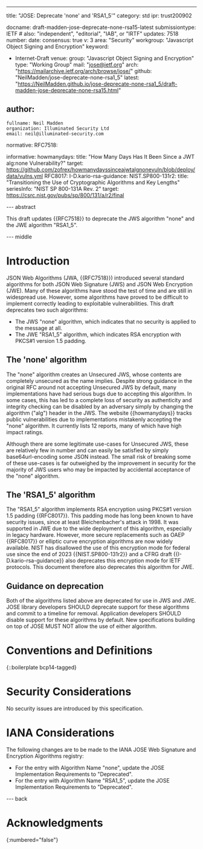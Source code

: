 ---
title: "JOSE: Deprecate 'none' and 'RSA1_5'"
category: std
ipr: trust200902

docname: draft-madden-jose-deprecate-none-rsa15-latest
submissiontype: IETF  # also: "independent", "editorial", "IAB", or "IRTF"
updates: 7518
number:
date:
consensus: true
v: 3
area: "Security"
workgroup: "Javascript Object Signing and Encryption"
keyword:
 - Internet-Draft
venue:
  group: "Javascript Object Signing and Encryption"
  type: "Working Group"
  mail: "jose@ietf.org"
  arch: "https://mailarchive.ietf.org/arch/browse/jose/"
  github: "NeilMadden/jose-deprecate-none-rsa1_5"
  latest: "https://NeilMadden.github.io/jose-deprecate-none-rsa1_5/draft-madden-jose-deprecate-none-rsa15.html"

author:
 -
    fullname: Neil Madden
    organization: Illuminated Security Ltd
    email: neil@illuminated-security.com

normative:
  RFC7518:

informative:
  howmanydays:
   title: "How Many Days Has It Been Since a JWT alg:none Vulnerability?"
   target: https://github.com/zofrex/howmanydayssinceajwtalgnonevuln/blob/deploy/data/vulns.yml
  RFC8017:
  I-D.kario-rsa-guidance:
  NIST.SP800-131r2:
   title: "Transitioning the Use of Cryptographic Algorithms and Key Lengths"
   seriesInfo: "NIST SP 800-131A Rev. 2"
   target: https://csrc.nist.gov/pubs/sp/800/131/a/r2/final

--- abstract

This draft updates {{RFC7518}} to deprecate the JWS algorithm "none" and the JWE algorithm
"RSA1_5". 

--- middle

# Introduction

JSON Web Algorithms (JWA, {{RFC7518}}) introduced several standard algorithms for both JSON Web
Signature (JWS) and JSON Web Encryption (JWE). Many of these algorithms have stood the test of time
and are still in widespread use. However, some algorithms have proved to be difficult to implement
correctly leading to exploitable vulnerabilities. This draft deprecates two such algorithms:

 - The JWS "none" algorithm, which indicates that no security is applied to the message at all.
 - The JWE "RSA1_5" algorithm, which indicates RSA encryption with PKCS#1 version 1.5 padding.

## The 'none' algorithm

The "none" algorithm creates an Unsecured JWS, whose contents are completely unsecured as the name
implies. Despite strong guidance in the original RFC around not accepting Unsecured JWS by default,
many implementations have had serious bugs due to accepting this algorithm. In some cases, this has
led to a complete loss of security as authenticity and integrity checking can be disabled by an
adversary simply by changing the algorithm ("alg") header in the JWS. The website {{howmanydays}}
tracks public vulnerabilities due to implementations mistakenly accepting the "none" algorithm. It
currently lists 12 reports, many of which have high impact ratings.

Although there are some legitimate use-cases for Unsecured JWS, these are relatively few in number
and can easily be satisfied by simply base64url-encoding some JSON instead. The small risk of breaking
some of these use-cases is far outweighed by the improvement in security for the majority of
JWS users who may be impacted by accidental acceptance of the "none" algorithm.

## The 'RSA1_5' algorithm

The "RSA1_5" algorithm implements RSA encryption using PKCS#1 version 1.5 padding {{RFC8017}}. This
padding mode has long been known to have security issues, since at least Bleichenbacher's attack in
1998. It was supported in JWE due to the wide deployment of this algorithm, especially in legacy
hardware. However, more secure replacements such as OAEP {{RFC8017}} or elliptic curve encryption
algorithms are now widely available. NIST has disallowed the use of this encryption mode for federal
use since the end of 2023 {{NIST.SP800-131r2}} and a CFRG draft {{I-D.kario-rsa-guidance}} also deprecates
this encryption mode for IETF protocols. This document therefore also deprecates this algorithm for
JWE.

## Guidance on deprecation

Both of the algorithms listed above are deprecated for use in JWS and JWE. JOSE library developers
SHOULD deprecate support for these algorithms and commit to a timeline for removal. Application
developers SHOULD disable support for these algorithms by default. New specifications building on
top of JOSE MUST NOT allow the use of either algorithm.

# Conventions and Definitions

{::boilerplate bcp14-tagged}

# Security Considerations

No security issues are introduced by this specification.

# IANA Considerations

The following changes are to be made to the IANA JOSE Web Signature and Encryption Algorithms registry:

 - For the entry with Algorithm Name "none", update the JOSE Implementation Requirements to "Deprecated".
 - For the entry with Algorithm Name "RSA1_5", update the JOSE Implementation Requirements to "Deprecated".

--- back

# Acknowledgments
{:numbered="false"}
